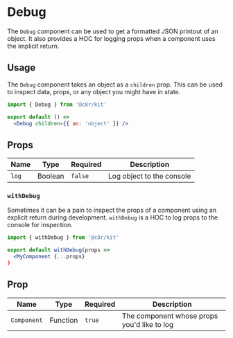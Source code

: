 # Debug

The `Debug` component can be used to get a formatted JSON printout of an object.
It also provides a HOC for logging props when a component uses the implicit return.

## Usage

The `Debug` component takes an object as a `children` prop.
This can be used to inspect data, props, or any object you might have in state.

```jsx
import { Debug } from '@c8r/kit'

export default () =>
  <Debug children={{ an: 'object' }} />
```

## Props

Name | Type | Required | Description
---- | ---- | -------- | -----------
`log` | Boolean | `false` | Log object to the console

### `withDebug`

Sometimes it can be a pain to inspect the props of a component using an explicit return during development.
`withDebug` is a HOC to log props to the console for inspection.

```jsx
import { withDebug } from '@c8r/kit'

export default withDebug(props =>
  <MyComponent {...props}
)
```

## Prop

Name | Type | Required | Description
---- | ---- | -------- | -----------
`Component` | Function | `true` | The component whose props you'd like to log
